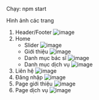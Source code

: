 Chạy: npm start

Hình ảnh các trang
1. Header/Footer
![image](https://github.com/user-attachments/assets/ceaa97fc-deb3-480e-98f4-62741b019d95)
2. Home
   - Slider
  ![image](https://github.com/user-attachments/assets/3676e72b-90ed-4792-906c-938b23348dca)
   - Giới thiệu
  ![image](https://github.com/user-attachments/assets/db774d1f-3ed9-4207-a7d7-a2af0654318b)
   - Danh mục bác sĩ
  ![image](https://github.com/user-attachments/assets/2614526d-ffee-420b-9d67-d1184b61040a)
   - Danh mục dịch vụ
  ![image](https://github.com/user-attachments/assets/cf1bbb4f-a5c0-4fdb-a1f4-656b4c82cb77)
3. Liên hệ
![image](https://github.com/user-attachments/assets/ca33a6ef-6bda-4f51-a04c-6afe5c8e34b3)
4. Đăng nhập
![image](https://github.com/user-attachments/assets/33be9ba3-8d4d-4e0b-8aa3-489eb2f95c94)
5. Page giới thiệu
![image](https://github.com/user-attachments/assets/aca58f84-8e9d-4f63-af36-97d40a8e274b)
7. Page dịch vụ
![image](https://github.com/user-attachments/assets/b87b13ce-47f3-445a-9737-bd24ab125082)
